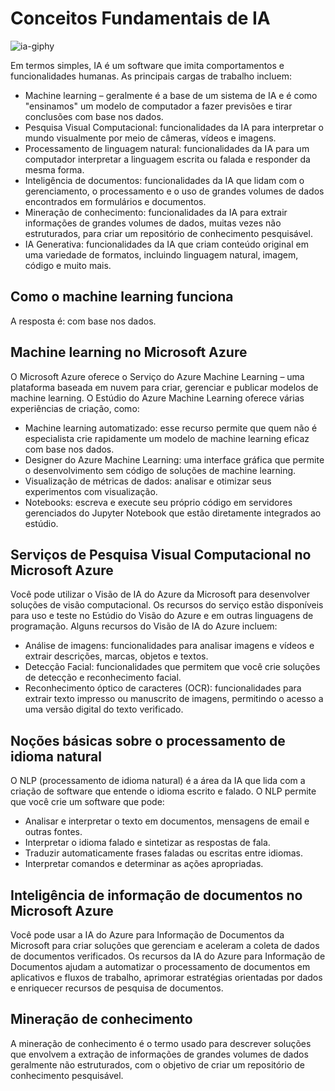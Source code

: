 # Conceitos Fundamentais de IA

![ia-giphy](https://media.giphy.com/media/v1.Y2lkPTc5MGI3NjExYzd2Y3VtNWo4ZnFyNmt1azZhZm04ZGpma290bHJpcDNkOGQ1Mm1tbiZlcD12MV9pbnRlcm5hbF9naWZfYnlfaWQmY3Q9Zw/aPLpgeNGvKpyrSaPmX/giphy.gif)

Em termos simples, IA é um software que imita comportamentos e funcionalidades humanas. As principais cargas de trabalho incluem:

- Machine learning – geralmente é a base de um sistema de IA e é como "ensinamos" um modelo de computador a fazer previsões e tirar conclusões com base nos dados.
- Pesquisa Visual Computacional: funcionalidades da IA para interpretar o mundo visualmente por meio de câmeras, vídeos e imagens.
- Processamento de linguagem natural: funcionalidades da IA para um computador interpretar a linguagem escrita ou falada e responder da mesma forma.
- Inteligência de documentos: funcionalidades da IA que lidam com o gerenciamento, o processamento e o uso de grandes volumes de dados encontrados em formulários e documentos.
- Mineração de conhecimento: funcionalidades da IA para extrair informações de grandes volumes de dados, muitas vezes não estruturados, para criar um repositório de conhecimento pesquisável.
- IA Generativa: funcionalidades da IA que criam conteúdo original em uma variedade de formatos, incluindo linguagem natural, imagem, código e muito mais.
  
## Como o machine learning funciona

A resposta é: com base nos dados.

## Machine learning no Microsoft Azure

O Microsoft Azure oferece o Serviço do Azure Machine Learning – uma plataforma baseada em nuvem para criar, gerenciar e publicar modelos de machine learning. O Estúdio do Azure Machine Learning oferece várias experiências de criação, como:

- Machine learning automatizado: esse recurso permite que quem não é especialista crie rapidamente um modelo de machine learning eficaz com base nos dados.
- Designer do Azure Machine Learning: uma interface gráfica que permite o desenvolvimento sem código de soluções de machine learning.
- Visualização de métricas de dados: analisar e otimizar seus experimentos com visualização.
- Notebooks: escreva e execute seu próprio código em servidores gerenciados do Jupyter Notebook que estão diretamente integrados ao estúdio.
  
## Serviços de Pesquisa Visual Computacional no Microsoft Azure

Você pode utilizar o Visão de IA do Azure da Microsoft para desenvolver soluções de visão computacional. Os recursos do serviço estão disponíveis para uso e teste no Estúdio do Visão do Azure e em outras linguagens de programação. Alguns recursos do Visão de IA do Azure incluem:

- Análise de imagens: funcionalidades para analisar imagens e vídeos e extrair descrições, marcas, objetos e textos.
- Detecção Facial: funcionalidades que permitem que você crie soluções de detecção e reconhecimento facial.
- Reconhecimento óptico de caracteres (OCR): funcionalidades para extrair texto impresso ou manuscrito de imagens, permitindo o acesso a uma versão digital do texto verificado.

## Noções básicas sobre o processamento de idioma natural

O NLP (processamento de idioma natural) é a área da IA que lida com a criação de software que entende o idioma escrito e falado.
O NLP permite que você crie um software que pode:

- Analisar e interpretar o texto em documentos, mensagens de email e outras fontes.
- Interpretar o idioma falado e sintetizar as respostas de fala.
- Traduzir automaticamente frases faladas ou escritas entre idiomas.
- Interpretar comandos e determinar as ações apropriadas.
  
## Inteligência de informação de documentos no Microsoft Azure

Você pode usar a IA do Azure para Informação de Documentos da Microsoft para criar soluções que gerenciam e aceleram a coleta de dados de documentos verificados. Os recursos da IA do Azure para Informação de Documentos ajudam a automatizar o processamento de documentos em aplicativos e fluxos de trabalho, aprimorar estratégias orientadas por dados e enriquecer recursos de pesquisa de documentos.

## Mineração de conhecimento

A mineração de conhecimento é o termo usado para descrever soluções que envolvem a extração de informações de grandes volumes de dados geralmente não estruturados, com o objetivo de criar um repositório de conhecimento pesquisável.
